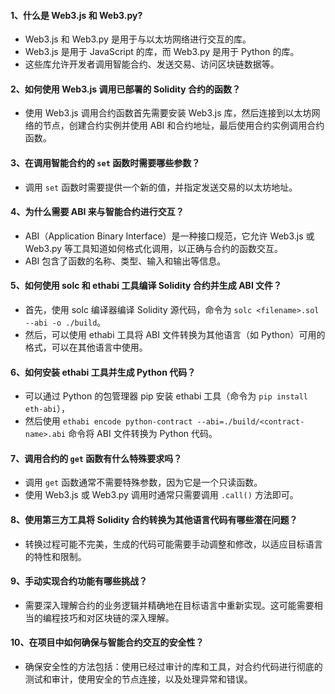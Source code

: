 #### 1、什么是 Web3.js 和 Web3.py?
- Web3.js 和 Web3.py 是用于与以太坊网络进行交互的库。
- Web3.js 是用于 JavaScript 的库，而 Web3.py 是用于 Python 的库。
- 这些库允许开发者调用智能合约、发送交易、访问区块链数据等。

#### 2、如何使用 Web3.js 调用已部署的 Solidity 合约的函数？
-  使用 Web3.js 调用合约函数首先需要安装 Web3.js 库，然后连接到以太坊网络的节点，创建合约实例并使用 ABI 和合约地址，最后使用合约实例调用合约函数。

#### 3、在调用智能合约的 `set` 函数时需要哪些参数？
- 调用 `set` 函数时需要提供一个新的值，并指定发送交易的以太坊地址。

#### 4、为什么需要 ABI 来与智能合约进行交互？
- ABI（Application Binary Interface）是一种接口规范，它允许 Web3.js 或 Web3.py 等工具知道如何格式化调用，以正确与合约的函数交互。
- ABI 包含了函数的名称、类型、输入和输出等信息。

#### 5、如何使用 solc 和 ethabi 工具编译 Solidity 合约并生成 ABI 文件？
- 首先，使用 solc 编译器编译 Solidity 源代码，命令为 `solc <filename>.sol --abi -o ./build`。
- 然后，可以使用 ethabi 工具将 ABI 文件转换为其他语言（如 Python）可用的格式，可以在其他语言中使用。

#### 6、如何安装 ethabi 工具并生成 Python 代码？
- 可以通过 Python 的包管理器 pip 安装 ethabi 工具（命令为 `pip install eth-abi`），
- 然后使用 `ethabi encode python-contract --abi=./build/<contract-name>.abi` 命令将 ABI 文件转换为 Python 代码。

#### 7、调用合约的 `get` 函数有什么特殊要求吗？
- 调用 `get` 函数通常不需要特殊参数，因为它是一个只读函数。
- 使用 Web3.js 或 Web3.py 调用时通常只需要调用 `.call()` 方法即可。

#### 8、使用第三方工具将 Solidity 合约转换为其他语言代码有哪些潜在问题？
- 转换过程可能不完美，生成的代码可能需要手动调整和修改，以适应目标语言的特性和限制。

#### 9、手动实现合约功能有哪些挑战？
- 需要深入理解合约的业务逻辑并精确地在目标语言中重新实现。这可能需要相当的编程技巧和对区块链的深入理解。

#### 10、在项目中如何确保与智能合约交互的安全性？
- 确保安全性的方法包括：使用已经过审计的库和工具，对合约代码进行彻底的测试和审计，使用安全的节点连接，以及处理异常和错误。